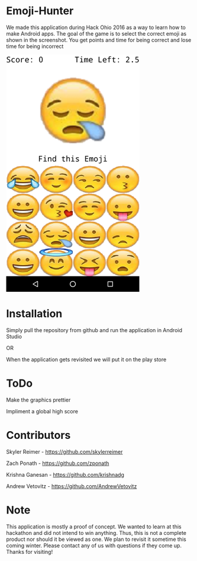 # Emoji-Hunter
We made this application during Hack Ohio 2016 as a way to learn how to make Android apps. 
The goal of the game is to select the correct emoji as shown in the screenshot. 
You get points and time for being correct and lose time for being incorrect

![Alt text](https://github.com/skylerreimer/Emoji-Hunter/blob/master/screenshotSmall.png "Gameplay")

# Installation

Simply pull the repository from github and run the application in Android Studio 

OR

When the application gets revisited we will put it on the play store

# ToDo
Make the graphics prettier

Impliment a global high score

# Contributors

Skyler Reimer - https://github.com/skylerreimer

Zach Ponath - https://github.com/zponath

Krishna Ganesan - https://github.com/krishnadg

Andrew Vetovitz - https://github.com/AndrewVetovitz

# Note

This application is mostly a proof of concept. We wanted to learn at this hackathon and did not intend to win anything. Thus, this is not a complete product nor should it be viewed as one. We plan to revisit it sometime this coming winter. Please contact any of us with questions if they come up. Thanks for visiting!

